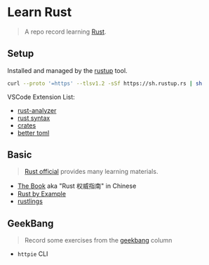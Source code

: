 # Learn Rust

> A repo record learning [Rust](https://www.rust-lang.org).

## Setup

Installed and managed by the [rustup] tool.

```bash
curl --proto '=https' --tlsv1.2 -sSf https://sh.rustup.rs | sh
```

[rustup]: https://github.com/rust-lang/rustup

VSCode Extension List:

-   [rust-analyzer](https://marketplace.visualstudio.com/items?itemName=matklad.rust-analyzer)
-   [rust syntax](https://marketplace.visualstudio.com/items?itemName=dustypomerleau.rust-syntax)
-   [crates](https://marketplace.visualstudio.com/items?itemName=serayuzgur.crates)
-   [better toml](https://marketplace.visualstudio.com/items?itemName=bungcip.better-toml)

## Basic

> [Rust official](https://www.rust-lang.org/learn) provides many learning materials.

-   [The Book](https://github.com/rust-lang/book) aka "Rust 权威指南" in Chinese
-   [Rust by Example](https://github.com/rust-lang/rust-by-example)
-   [rustlings](https://github.com/rust-lang/rustlings)

## GeekBang

> Record some exercises from the [geekbang] column

-   `httpie` CLI

<!-- Links -->

[geekbang]: https://time.geekbang.org/
